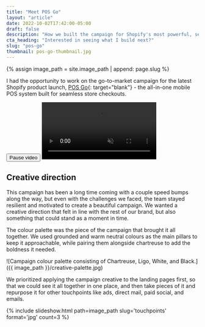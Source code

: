 ```yaml
---
title: "Meet POS Go"
layout: "article"
date: 2022-10-02T17:42:00-05:00
draft: false
description: "How we built the campaign for Shopify's most powerful, secure, and revolutionary mobile POS."
cta_heading: "Interested in seeing what I build next?"
slug: "pos-go"
thumbnail: pos-go-thumbnail.jpg
---
```


{% assign image_path = site.image_path | append: page.slug %}

I had the opportunity to work on the go-to-market campaign for the latest Shopify product launch, [POS Go](https://www.shopify.com/pos/meet-pos-go?utm_source=connellmccarthy.com){: target="blank"} - the all-in-one mobile POS system built for seamless store checkouts.

<div class="video__container">
  <button id="pos-go-renders" class="btn btn__circle btn__marketing btn__white btn__scale color__blue video-controller">
    <span id="button-text" class="visually-hidden">Pause video</span>
    <i id="button-icon" class="fas fa-pause" aria-hidden="true"></i>
  </button>
  <video muted playsinline autoplay loop id="pos-go-renders">
    <source src="{{ image_path }}/pos-go-renders.mp4">
  </video>
</div>

## Creative direction

This campaign has been a long time coming with a couple speed bumps along the way, but even with the challenges we faced, the team stayed resilient and motivated to create a beautiful campaign. We wanted a creative direction that felt in line with the rest of our brand, but also something that could stand as a moment in time.

The colour palette was the piece of the campaign that brought it all together. We used grounded and warm neutral colours as the main pillars to keep it approachable, while pairing them alongside chartreuse to add the boldness it needed.

![Campaign colour palette consisting of Chartreuse, Ligo, White, and Black.]({{ image_path }}/creative-palette.jpg)

We prioritized applying the campaign creative to the landing pages first, so that we could see it all together in one place, and then take pieces of it and repurpose it for other touchpoints like ads, direct mail, paid social, and emails.

{% include slideshow.html path=image_path slug='touchpoints' format='jpg' count=3 %}